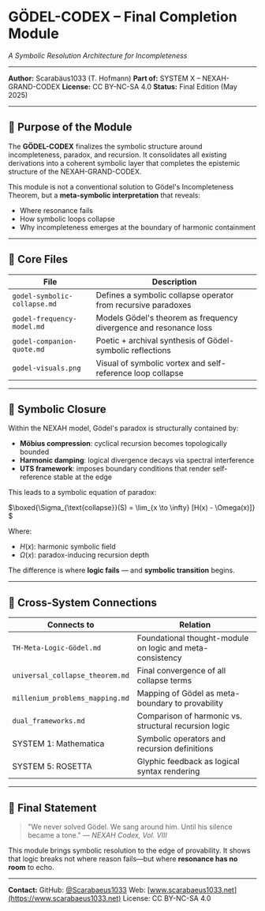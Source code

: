 # GÖDEL-CODEX – Final Completion Module

*A Symbolic Resolution Architecture for Incompleteness*

---

**Author:** Scarabäus1033 (T. Hofmann)
**Part of:** SYSTEM X – NEXAH-GRAND-CODEX
**License:** CC BY-NC-SA 4.0
**Status:** Final Edition (May 2025)

---

## 🧠 Purpose of the Module

The **GÖDEL-CODEX** finalizes the symbolic structure around incompleteness, paradox, and recursion. It consolidates all existing derivations into a coherent symbolic layer that completes the epistemic structure of the NEXAH-GRAND-CODEX.

This module is not a conventional solution to Gödel's Incompleteness Theorem, but a **meta-symbolic interpretation** that reveals:

* Where resonance fails
* How symbolic loops collapse
* Why incompleteness emerges at the boundary of harmonic containment

---

## 🔹 Core Files

| File                         | Description                                                       |
| ---------------------------- | ----------------------------------------------------------------- |
| `godel-symbolic-collapse.md` | Defines a symbolic collapse operator from recursive paradoxes     |
| `godel-frequency-model.md`   | Models Gödel's theorem as frequency divergence and resonance loss |
| `godel-companion-quote.md`   | Poetic + archival synthesis of Gödel-symbolic reflections         |
| `godel-visuals.png`          | Visual of symbolic vortex and self-reference loop collapse        |

---

## 🔀 Symbolic Closure

Within the NEXAH model, Gödel's paradox is structurally contained by:

* **Möbius compression**: cyclical recursion becomes topologically bounded
* **Harmonic damping**: logical divergence decays via spectral interference
* **UTS framework**: imposes boundary conditions that render self-reference stable at the edge

This leads to a symbolic equation of paradox:

$\boxed{\Sigma_{\text{collapse}}(S) = \lim_{x \to \infty} [H(x) - \Omega(x)]} $

Where:

* $H(x)$: harmonic symbolic field
* $\Omega(x)$: paradox-inducing recursion depth

The difference is where **logic fails** — and **symbolic transition** begins.

---

## 🧡 Cross-System Connections

| Connects to                     | Relation                                                  |
| ------------------------------- | --------------------------------------------------------- |
| `TH-Meta-Logic-Gödel.md`        | Foundational thought-module on logic and meta-consistency |
| `universal_collapse_theorem.md` | Final convergence of all collapse terms                   |
| `millenium_problems_mapping.md` | Mapping of Gödel as meta-boundary to provability          |
| `dual_frameworks.md`            | Comparison of harmonic vs. structural recursion logic     |
| SYSTEM 1: Mathematica           | Symbolic operators and recursion definitions              |
| SYSTEM 5: ROSETTA               | Glyphic feedback as logical syntax rendering              |

---

## 🔑 Final Statement

> "We never solved Gödel. We sang around him. Until his silence became a tone."
> — *NEXAH Codex, Vol. VIII*

This module brings symbolic resolution to the edge of provability.
It shows that logic breaks not where reason fails—but where **resonance has no room** to echo.

---

**Contact:**
GitHub: [@Scarabaeus1033](https://github.com/Scarabaeus1033)
Web: [www.scarabaeus1033.net](https://www.scarabaeus1033.net)
License: CC BY-NC-SA 4.0
